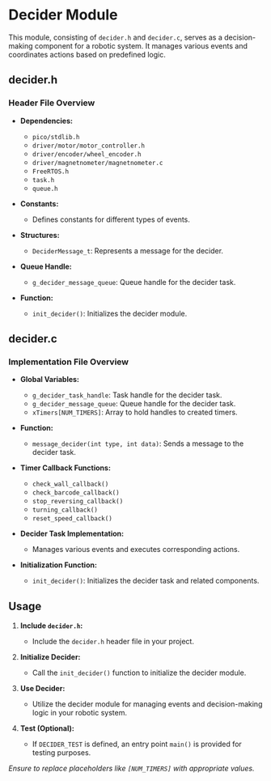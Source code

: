 # Decider Module

This module, consisting of `decider.h` and `decider.c`, serves as a decision-making component for a robotic system. It manages various events and coordinates actions based on predefined logic.

## decider.h

### Header File Overview

- **Dependencies:**
  - `pico/stdlib.h`
  - `driver/motor/motor_controller.h`
  - `driver/encoder/wheel_encoder.h`
  - `driver/magnetnometer/magnetnometer.c`
  - `FreeRTOS.h`
  - `task.h`
  - `queue.h`

- **Constants:**
  - Defines constants for different types of events.

- **Structures:**
  - `DeciderMessage_t`: Represents a message for the decider.

- **Queue Handle:**
  - `g_decider_message_queue`: Queue handle for the decider task.

- **Function:**
  - `init_decider()`: Initializes the decider module.

## decider.c

### Implementation File Overview

- **Global Variables:**
  - `g_decider_task_handle`: Task handle for the decider task.
  - `g_decider_message_queue`: Queue handle for the decider task.
  - `xTimers[NUM_TIMERS]`: Array to hold handles to created timers.

- **Function:**
  - `message_decider(int type, int data)`: Sends a message to the decider task.

- **Timer Callback Functions:**
  - `check_wall_callback()`
  - `check_barcode_callback()`
  - `stop_reversing_callback()`
  - `turning_callback()`
  - `reset_speed_callback()`

- **Decider Task Implementation:**
  - Manages various events and executes corresponding actions.

- **Initialization Function:**
  - `init_decider()`: Initializes the decider task and related components.

## Usage

1. **Include `decider.h`:**
   - Include the `decider.h` header file in your project.

2. **Initialize Decider:**
   - Call the `init_decider()` function to initialize the decider module.

3. **Use Decider:**
   - Utilize the decider module for managing events and decision-making logic in your robotic system.

4. **Test (Optional):**
   - If `DECIDER_TEST` is defined, an entry point `main()` is provided for testing purposes.

*Ensure to replace placeholders like `[NUM_TIMERS]` with appropriate values.*

